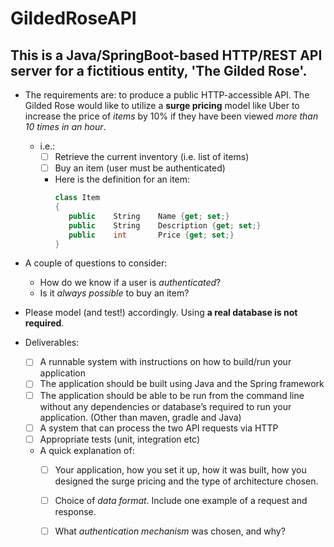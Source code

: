 # GildedRoseAPI

## This is a Java/SpringBoot-based HTTP/REST API server for a fictitious entity, 'The Gilded Rose'.

* The requirements are: to produce a public HTTP-accessible API. The Gilded Rose would like to utilize a **surge pricing** model like Uber to increase the price of *items* by 10% if they have been viewed *more than 10 times in an hour*.
   * i.e.:
     * [ ] Retrieve the current inventory (i.e. list of items)
     * [ ] Buy an item (user must be authenticated) 
     * Here is the definition for an item:
         ```C#
         class Item 
         { 
            public    String    Name {get; set;} 
            public    String    Description {get; set;} 
            public    int       Price {get; set;} 
         }
         ```

* A couple of questions to consider: 
  * How do we know if a user is *authenticated*? 
  * Is it *always possible* to buy an item? 

* Please model (and test!) accordingly. Using **a real database is not required**. 
* Deliverables:
  * [ ] A runnable system with instructions on how to build/run your application
  * [ ] The application should be built using Java and the Spring framework
  * [ ] The application should be able to be run from the command line without any dependencies or database’s required to run your application.  (Other than maven, gradle and Java)
  * [ ] A system that can process the two API requests via HTTP 
  * [ ] Appropriate tests (unit, integration etc) 
  * A quick explanation of: 
     * [ ] Your application, how you set it up, how it was built, how you designed the surge pricing and the type of architecture chosen.
     * [ ] Choice of *data format*. Include one example of a request and response. 
     * [ ] What *authentication mechanism* was chosen, and why?


